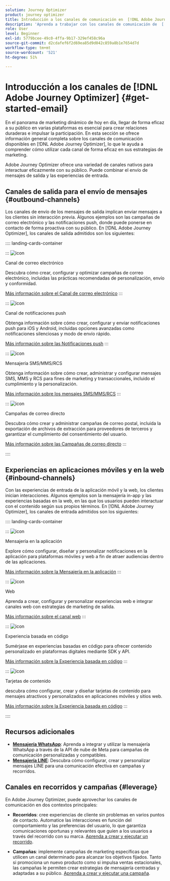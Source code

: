 ```yaml
---
solution: Journey Optimizer
product: journey optimizer
title: Introducción a los canales de comunicación en  [!DNL Adobe Journey Optimizer]
description: 'Aprenda a trabajar con los canales de comunicación de  [!DNL Adobe Journey Optimizer] '
role: User
level: Beginner
exl-id: 5779bcee-49c0-4ffa-9b17-329ef458c96a
source-git-commit: d2cdafef6f2d69ea85d9d042c859a8b1e7654d7d
workflow-type: tm+mt
source-wordcount: '521'
ht-degree: 51%

---
```



# Introducción a los canales de [!DNL Adobe Journey Optimizer] {#get-started-email}

En el panorama de marketing dinámico de hoy en día, llegar de forma eficaz a su público en varias plataformas es esencial para crear relaciones duraderas e impulsar la participación. En esta sección se ofrece información general completa sobre los canales de comunicación disponibles en [!DNL Adobe Journey Optimizer], lo que le ayuda a comprender cómo utilizar cada canal de forma eficaz en sus estrategias de marketing.

Adobe Journey Optimizer ofrece una variedad de canales nativos para interactuar eficazmente con su público. Puede combinar el envío de mensajes de salida y las experiencias de entrada.

## Canales de salida para el envío de mensajes {#outbound-channels}

Los canales de envío de los mensajes de salida implican enviar mensajes a los clientes sin interacción previa. Algunos ejemplos son las campañas de correo electrónico y las notificaciones push, donde puede ponerse en contacto de forma proactiva con su público. En [!DNL Adobe Journey Optimizer], los canales de salida admitidos son los siguientes:

:::: landing-cards-container

:::
![icon](https://cdn.experienceleague.adobe.com/icons/envelope.svg)

Canal de correo electrónico

Descubra cómo crear, configurar y optimizar campañas de correo electrónico, incluidas las prácticas recomendadas de personalización, envío y conformidad.

[Más información sobre el Canal de correo electrónico](../../rp_landing_pages/email-landing-page.md)
:::

:::
![icon](https://cdn.experienceleague.adobe.com/icons/bell.svg)

Canal de notificaciones push

Obtenga información sobre cómo crear, configurar y enviar notificaciones push para iOS y Android, incluidas opciones avanzadas como notificaciones silenciosas y modo de envío rápido.

[Más información sobre las Notificaciones push](../../rp_landing_pages/push-landing-page.md)
:::

:::
![icon](https://cdn.experienceleague.adobe.com/icons/comment-dots.svg)

Mensajería SMS/MMS/RCS

Obtenga información sobre cómo crear, administrar y configurar mensajes SMS, MMS y RCS para fines de marketing y transaccionales, incluido el cumplimiento y la personalización.

[Más información sobre los mensajes SMS/MMS/RCS](../../rp_landing_pages/sms-landing-page.md)
:::

:::
![icon](https://cdn.experienceleague.adobe.com/icons/mail-bulk.svg)

Campañas de correo directo

Descubra cómo crear y administrar campañas de correo postal, incluida la exportación de archivos de extracción para proveedores de terceros y garantizar el cumplimiento del consentimiento del usuario.

[Más información sobre las Campañas de correo directo](../../rp_landing_pages/direct-mail-landing-page.md)
:::

::::

## Experiencias en aplicaciones móviles y en la web {#inbound-channels}

Con las experiencias de entrada de la aplicación móvil y la web, los clientes inician interacciones. Algunos ejemplos son la mensajería in-app y las experiencias basadas en la web, en las que los usuarios pueden interactuar con el contenido según sus propios términos. En [!DNL Adobe Journey Optimizer], los canales de entrada admitidos son los siguientes:

:::: landing-cards-container

:::
![icon](https://cdn.experienceleague.adobe.com/icons/mobile.svg)

Mensajería en la aplicación

Explore cómo configurar, diseñar y personalizar notificaciones en la aplicación para plataformas móviles y web a fin de atraer audiencias dentro de las aplicaciones.

[Más información sobre la Mensajería en la aplicación](../../rp_landing_pages/in-app-landing-page.md)
:::

:::
![icon](https://cdn.experienceleague.adobe.com/icons/globe.svg)

Web

Aprenda a crear, configurar y personalizar experiencias web e integrar canales web con estrategias de marketing de salida.

[Más información sobre el canal web](../../rp_landing_pages/web-landing-page.md)
:::

:::
![icon](https://cdn.experienceleague.adobe.com/icons/code.svg)

Experiencia basada en código

Sumérjase en experiencias basadas en código para ofrecer contenido personalizado en plataformas digitales mediante SDK y API.

[Más información sobre la Experiencia basada en código](../../rp_landing_pages/code-based-experience-landing-page.md)
:::

:::
![icon](https://cdn.experienceleague.adobe.com/icons/id-card.svg)

Tarjetas de contenido

descubra cómo configurar, crear y diseñar tarjetas de contenido para mensajes atractivos y personalizados en aplicaciones móviles y sitios web.

[Más información sobre la Experiencia basada en código](../../rp_landing_pages/content-card-landing-page.md)
:::

::::


## Recursos adicionales

- **[Mensajería WhatsApp](../../rp_landing_pages/whatsapp-landing-page.md)**: Aprenda a integrar y utilizar la mensajería WhatsApp a través de la API de nube de Meta para campañas de comunicación personalizadas y compatibles.
- **[Mensajería LINE](../../rp_landing_pages/line-landing-page.md)**: Descubra cómo configurar, crear y personalizar mensajes LINE para una comunicación efectiva en campañas y recorridos.

## Canales en recorridos y campañas {#leverage}

En Adobe Journey Optimizer, puede aprovechar los canales de comunicación en dos contextos principales:

- **Recorridos**: cree experiencias de cliente sin problemas en varios puntos de contacto. Automatice las interacciones en función del comportamiento y las preferencias del usuario, lo que garantiza comunicaciones oportunas y relevantes que guíen a los usuarios a través del recorrido con su marca. [Aprenda a crear y ejecutar un recorrido](../building-journeys/journey-gs.md).

- **Campañas**: implemente campañas de marketing específicas que utilicen un canal determinado para alcanzar los objetivos fijados. Tanto si promociona un nuevo producto como si impulsa ventas estacionales, las campañas le permiten crear estrategias de mensajería centradas y adaptadas a su público. [Aprenda a crear y ejecutar una campaña](../campaigns/get-started-with-campaigns.md).

